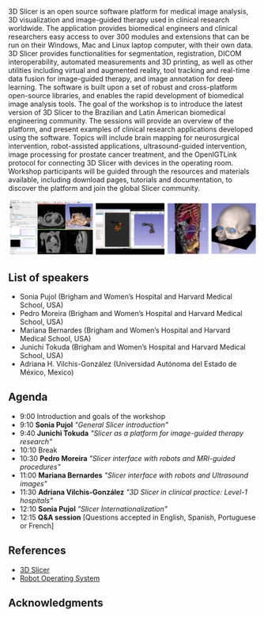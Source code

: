 
3D Slicer is an open source software platform for medical image analysis, 3D visualization and image-guided therapy used in clinical research worldwide. The application provides biomedical engineers and clinical researchers easy access to over 300 modules and extensions that can be run on their Windows, Mac and Linux laptop computer, with their own data. 3D Slicer provides functionalities for segmentation, registration, DICOM interoperability, automated measurements and 3D printing, as well as other utilities including virtual and augmented reality, tool tracking and real-time data fusion for image-guided therapy, and image annotation for deep learning. The software is built upon a set of robust and cross-platform open-source libraries, and enables the rapid development of biomedical image analysis tools. The goal of the workshop is to introduce the latest version of 3D Slicer to the Brazilian and Latin American biomedical engineering community. The sessions will provide an overview of the platform, and present examples of clinical research applications developed using the software. Topics will include brain mapping for neurosurgical intervention, robot-assisted applications, ultrasound-guided intervention, image processing for prostate cancer treatment, and the OpenIGTLink protocol for connecting 3D Slicer with devices in the operating room. Workshop participants will be guided through the resources and materials available, including download pages, tutorials and documentation, to discover the platform and join the global Slicer community.

![image](3dslicer.png)

## List of speakers
* Sonia Pujol (Brigham and Women’s Hospital and Harvard Medical School, USA)
* Pedro Moreira (Brigham and Women’s Hospital and Harvard Medical School, USA)
* Mariana Bernardes (Brigham and Women’s Hospital and Harvard Medical School, USA)
* Junichi Tokuda (Brigham and Women’s Hospital and Harvard Medical School, USA)
* Adriana H. Vilchis-González (Universidad Autónoma del Estado de México, Mexico)

## Agenda

* 9:00  Introduction and goals of the workshop
* 9:10  **Sonia Pujol** *"General Slicer introduction"*
* 9:40  **Junichi Tokuda** *"Slicer as a platform for image-guided therapy research"*
* 10:10 Break
* 10:30 **Pedro Moreira** *"Slicer interface with robots and MRI-guided procedures"*
* 11:00 **Mariana Bernardes** *"Slicer interface with robots and Ultrasound images"*
* 11:30 **Adriana Vilchis-González** *"3D Slicer in clinical practice: Level-1 hospitals"*
* 12:10 **Sonia Pujol** *"Slicer Internationalization"*
* 12:15 **Q&A session** [Questions accepted in English, Spanish, Portuguese or French] 


## References
- [3D Slicer](https://www.slicer.org/)
- [Robot Operating System](http://www.ros.org/)

## Acknowledgments

